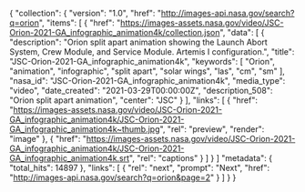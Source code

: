 {
    "collection": {
        "version": "1.0",
        "href": "http://images-api.nasa.gov/search?q=orion",
        "items": [
            {
                "href": "https://images-assets.nasa.gov/video/JSC-Orion-2021-GA_infographic_animation4k/collection.json",
                "data": [
                    {
                        "description": "Orion split apart animation showing the Launch Abort System, Crew Module, and Service Module. Artemis I configuration.",
                        "title": "JSC-Orion-2021-GA_infographic_animation4k",
                        "keywords": [
                            "Orion",
                            "animation",
                            "infographic",
                            "split apart",
                            "solar wings",
                            "las",
                            "cm",
                            "sm"
                        ],
                        "nasa_id": "JSC-Orion-2021-GA_infographic_animation4k",
                        "media_type": "video",
                        "date_created": "2021-03-29T00:00:00Z",
                        "description_508": "Orion split apart animation",
                        "center": "JSC"
                    }
                ],
                "links": [
                    {
                        "href": "https://images-assets.nasa.gov/video/JSC-Orion-2021-GA_infographic_animation4k/JSC-Orion-2021-GA_infographic_animation4k~thumb.jpg",
                        "rel": "preview",
                        "render": "image"
                    },
                    {
                        "href": "https://images-assets.nasa.gov/video/JSC-Orion-2021-GA_infographic_animation4k/JSC-Orion-2021-GA_infographic_animation4k.srt",
                        "rel": "captions"
                    }
                ]
            }
            ]
        "metadata": {
            "total_hits": 14897
        },
        "links": [
            {
                "rel": "next",
                "prompt": "Next",
                "href": "http://images-api.nasa.gov/search?q=orion&page=2"
            }
        ]
    }
}

